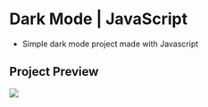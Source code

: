 # Dark Mode | JavaScript

- Simple dark mode project made with Javascript 

 ## Project Preview

![](images/darkmodegif.gif)
